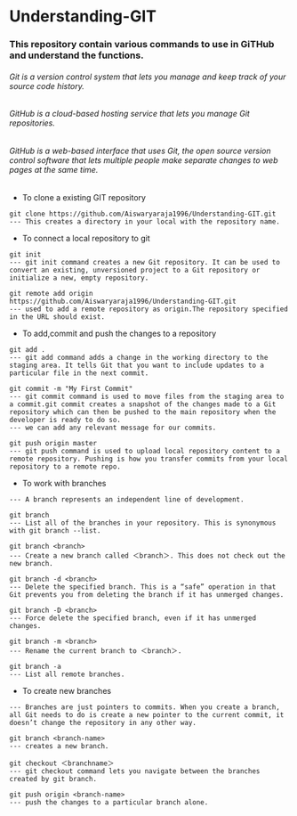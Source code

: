 # Understanding-GIT

### This repository contain various commands to use in GiTHub and understand the functions.

###### Git is a version control system that lets you manage and keep track of your source code history.
###### GitHub is a cloud-based hosting service that lets you manage Git repositories.
###### GitHub is a web-based interface that uses Git, the open source version control software that lets multiple people make separate changes to web pages at the same time.


- To clone a existing GIT repository
```
git clone https://github.com/Aiswaryaraja1996/Understanding-GIT.git
--- This creates a directory in your local with the repository name.

```

- To connect a local repository to git 
```
git init
--- git init command creates a new Git repository. It can be used to convert an existing, unversioned project to a Git repository or initialize a new, empty repository.

git remote add origin https://github.com/Aiswaryaraja1996/Understanding-GIT.git
--- used to add a remote repository as origin.The repository specified in the URL should exist.

```

- To add,commit and push the changes to a repository
```
git add .
--- git add command adds a change in the working directory to the staging area. It tells Git that you want to include updates to a particular file in the next commit.

git commit -m "My First Commit"
--- git commit command is used to move files from the staging area to a commit.git commit creates a snapshot of the changes made to a Git repository which can then be pushed to the main repository when the developer is ready to do so.
--- we can add any relevant message for our commits.

git push origin master
--- git push command is used to upload local repository content to a remote repository. Pushing is how you transfer commits from your local repository to a remote repo.

```

- To work with branches

```
--- A branch represents an independent line of development.

git branch
--- List all of the branches in your repository. This is synonymous with git branch --list.

git branch <branch>
--- Create a new branch called ＜branch＞. This does not check out the new branch.

git branch -d <branch>
--- Delete the specified branch. This is a “safe” operation in that Git prevents you from deleting the branch if it has unmerged changes.

git branch -D <branch>
--- Force delete the specified branch, even if it has unmerged changes. 

git branch -m <branch>
--- Rename the current branch to ＜branch＞.

git branch -a
--- List all remote branches.
```

- To create new branches

```
--- Branches are just pointers to commits. When you create a branch, all Git needs to do is create a new pointer to the current commit, it doesn’t change the repository in any other way.

git branch <branch-name>
--- creates a new branch.

git checkout ＜branchname＞
--- git checkout command lets you navigate between the branches created by git branch.

git push origin <branch-name>
--- push the changes to a particular branch alone.




